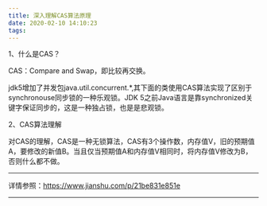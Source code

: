 ```yaml
---
title: 深入理解CAS算法原理
date: 2020-02-10 14:10:23
tags:
---
```

​1、什么是CAS？

CAS：Compare and Swap，即比较再交换。

jdk5增加了并发包java.util.concurrent.*,其下面的类使用CAS算法实现了区别于synchronouse同步锁的一种乐观锁。JDK 5之前Java语言是靠synchronized关键字保证同步的，这是一种独占锁，也是是悲观锁。

2、CAS算法理解


对CAS的理解，CAS是一种无锁算法，CAS有3个操作数，内存值V，旧的预期值A，要修改的新值B。当且仅当预期值A和内存值V相同时，将内存值V修改为B，否则什么都不做。


*******************************************************
详情参照：https://www.jianshu.com/p/21be831e851e
*******************************************************

